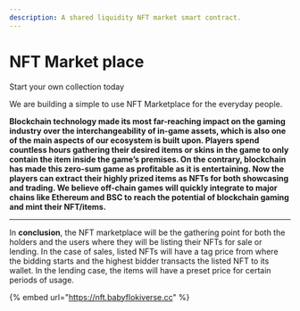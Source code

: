 ```yaml
---
description: A shared liquidity NFT market smart contract.
---
```


# NFT Market place

Start your own collection today

We are building a simple to use NFT Marketplace for the everyday people.

**Blockchain technology made its most far-reaching impact on the gaming industry over the interchangeability of in-game assets, which is also one of the main aspects of our ecosystem is built upon. Players spend countless hours gathering their desired items or skins in the game to only contain the item inside the game’s premises. On the contrary, blockchain has made this zero-sum game as profitable as it is entertaining. Now the players can extract their highly prized items as NFTs for both showcasing and trading. We believe off-chain games will quickly integrate to major chains like Ethereum and BSC to reach the potential of blockchain gaming and mint their NFT/items.**

****

In **conclusion**, the NFT marketplace will be the gathering point for both the holders and the users where they will be listing their NFTs for sale or lending. In the case of sales, listed NFTs will have a tag price from where the bidding starts and the highest bidder transacts the listed NFT to its wallet. In the lending case, the items will have a preset price for certain periods of usage.&#x20;

{% embed url="https://nft.babyflokiverse.cc" %}
